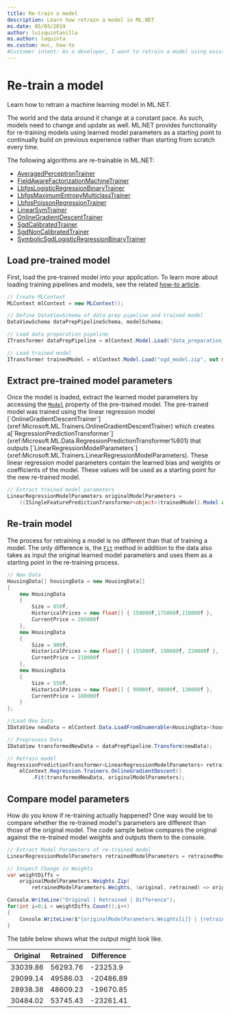 ```yaml
---
title: Re-train a model
description: Learn how retrain a model in ML.NET
ms.date: 05/03/2019
author: luisquintanilla
ms.author: luquinta
ms.custom: mvc, how-to
#Customer intent: As a developer, I want to retrain a model using existing model parameters.
---
```


# Re-train a model

Learn how to retrain a machine learning model in ML.NET.

The world and the data around it change at a constant pace. As such, models need to change and update as well. ML.NET provides functionality for re-training models using learned model parameters as a starting point to continually build on previous experience rather than starting from scratch every time.  

The following algorithms are re-trainable in ML.NET:

- [AveragedPerceptronTrainer](xref:Microsoft.ML.Trainers.AveragedPerceptronTrainer)
- [FieldAwareFactorizationMachineTrainer](xref:Microsoft.ML.Trainers.FieldAwareFactorizationMachineTrainer)
- [LbfgsLogisticRegressionBinaryTrainer](xref:Microsoft.ML.Trainers.LbfgsLogisticRegressionBinaryTrainer)
- [LbfgsMaximumEntropyMulticlassTrainer](xref:Microsoft.ML.Trainers.LbfgsMaximumEntropyMulticlassTrainer)
- [LbfgsPoissonRegressionTrainer](xref:Microsoft.ML.Trainers.LbfgsPoissonRegressionTrainer)
- [LinearSvmTrainer](xref:Microsoft.ML.Trainers.LinearSvmTrainer)
- [OnlineGradientDescentTrainer](xref:Microsoft.ML.Trainers.OnlineGradientDescentTrainer)
- [SgdCalibratedTrainer](xref:Microsoft.ML.Trainers.SgdCalibratedTrainer)
- [SgdNonCalibratedTrainer](xref:Microsoft.ML.Trainers.SgdNonCalibratedTrainer)
- [SymbolicSgdLogisticRegressionBinaryTrainer](xref:Microsoft.ML.Trainers.SymbolicSgdLogisticRegressionBinaryTrainer)

## Load pre-trained model

First, load the pre-trained model into your application. To learn more about loading training pipelines and models, see the related [how-to article](save-load-machine-learning-models-ml-net.md).

```csharp
// Create MLContext
MLContext mlContext = new MLContext();

// Define DataViewSchema of data prep pipeline and trained model
DataViewSchema dataPrepPipelineSchema, modelSchema;

// Load data preparation pipeline
ITransformer dataPrepPipeline = mlContext.Model.Load("data_preparation_pipeline.zip", out dataPrepPipelineSchema);

// Load trained model
ITransformer trainedModel = mlContext.Model.Load("ogd_model.zip", out modelSchema);
```

## Extract pre-trained model parameters

Once the model is loaded, extract the learned model parameters by accessing the [`Model`](xref:Microsoft.ML.Data.PredictionTransformerBase`1.Model*) property of the pre-trained model. The pre-trained model was trained using the linear regression model [`OnlineGradientDescentTrainer`](xref:Microsoft.ML.Trainers.OnlineGradientDescentTrainer) which creates a[`RegressionPredictionTransformer`](xref:Microsoft.ML.Data.RegressionPredictionTransformer%601) that outputs [`LinearRegressionModelParameters`](xref:Microsoft.ML.Trainers.LinearRegressionModelParameters). These linear regression model parameters contain the learned bias and weights or coefficients of the model. These values will be used as a starting point for the new re-trained model.

```csharp
// Extract trained model parameters
LinearRegressionModelParameters originalModelParameters = 
    ((ISingleFeaturePredictionTransformer<object>)trainedModel).Model as LinearRegressionModelParameters;
```

## Re-train model

The process for retraining a model is no different than that of training a model. The only difference is, the [`Fit`](xref:Microsoft.ML.Trainers.OnlineLinearTrainer`2.Fit*) method in addition to the data also takes as input the original learned model parameters and uses them as a starting point in the re-training process.  

```csharp
// New Data
HousingData[] housingData = new HousingData[]
{
    new HousingData
    {
        Size = 850f,
        HistoricalPrices = new float[] { 150000f,175000f,210000f },
        CurrentPrice = 205000f
    },
    new HousingData
    {
        Size = 900f,
        HistoricalPrices = new float[] { 155000f, 190000f, 220000f },
        CurrentPrice = 210000f
    },
    new HousingData
    {
        Size = 550f,
        HistoricalPrices = new float[] { 99000f, 98000f, 130000f },
        CurrentPrice = 180000f
    }
};

//Load New Data
IDataView newData = mlContext.Data.LoadFromEnumerable<HousingData>(housingData);

// Preprocess Data
IDataView transformedNewData = dataPrepPipeline.Transform(newData);

// Retrain model
RegressionPredictionTransformer<LinearRegressionModelParameters> retrainedModel = 
    mlContext.Regression.Trainers.OnlineGradientDescent()
        .Fit(transformedNewData, originalModelParameters);
```

## Compare model parameters

How do you know if re-training actually happened? One way would be to compare whether the re-trained model's parameters are different than those of the original model. The code sample below compares the original against the re-trained model weights and outputs them to the console.

```csharp
// Extract Model Parameters of re-trained model
LinearRegressionModelParameters retrainedModelParameters = retrainedModel.Model as LinearRegressionModelParameters;

// Inspect Change in Weights
var weightDiffs = 
    originalModelParameters.Weights.Zip(
        retrainedModelParameters.Weights, (original, retrained) => original - retrained).ToArray();

Console.WriteLine("Original | Retrained | Difference");
for(int i=0;i < weightDiffs.Count();i++)
{
    Console.WriteLine($"{originalModelParameters.Weights[i]} | {retrainedModelParameters.Weights[i]} | {weightDiffs[i]}");
}
```

The table below shows what the output might look like. 

|Original | Retrained | Difference |
|---|---|---|
| 33039.86 | 56293.76 | -23253.9 |
| 29099.14 | 49586.03 | -20486.89 |
| 28938.38 | 48609.23 | -19670.85 |
| 30484.02 | 53745.43 | -23261.41 |
